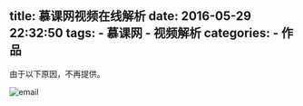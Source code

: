 title: 慕课网视频在线解析
date: 2016-05-29 22:32:50
tags:
	- 慕课网
	- 视频解析
categories:
	- 作品
---
由于以下原因，不再提供。
<!-- more -->
![email](http://qiniu.e12e.com//2016/12/31/email.jpg)
